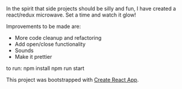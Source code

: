 In the spirit that side projects should be silly and fun, I have created a react/redux microwave. Set a time and watch it glow!

Improvements to be made are:
  - More code cleanup and refactoring
  - Add open/close functionality
  - Sounds
  - Make it prettier

to run:
    npm install
    npm run start

This project was bootstrapped with [Create React App](https://github.com/facebookincubator/create-react-app).
